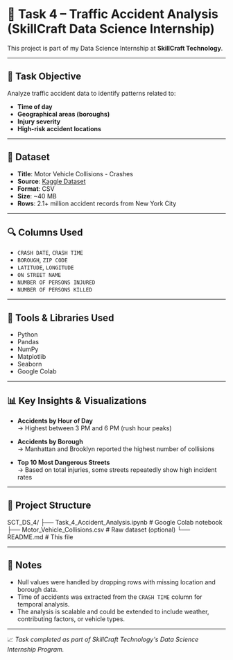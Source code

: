 # 🚦 Task 4 – Traffic Accident Analysis (SkillCraft Data Science Internship)

This project is part of my Data Science Internship at **SkillCraft Technology**.

---

## 📝 Task Objective

Analyze traffic accident data to identify patterns related to:

- **Time of day**
- **Geographical areas (boroughs)**
- **Injury severity**
- **High-risk accident locations**

---

## 📁 Dataset

- **Title**: Motor Vehicle Collisions - Crashes  
- **Source**: [Kaggle Dataset](https://www.kaggle.com/datasets/tush32/motor-vehicle-collisions-crashes)  
- **Format**: CSV  
- **Size**: ~40 MB  
- **Rows**: 2.1+ million accident records from New York City

---

## 🔍 Columns Used

- `CRASH DATE`, `CRASH TIME`
- `BOROUGH`, `ZIP CODE`
- `LATITUDE`, `LONGITUDE`
- `ON STREET NAME`
- `NUMBER OF PERSONS INJURED`
- `NUMBER OF PERSONS KILLED`

---

## 🔧 Tools & Libraries Used

- Python
- Pandas
- NumPy
- Matplotlib
- Seaborn
- Google Colab

---

## 📊 Key Insights & Visualizations

- **Accidents by Hour of Day**  
  → Highest between 3 PM and 6 PM (rush hour peaks)

- **Accidents by Borough**  
  → Manhattan and Brooklyn reported the highest number of collisions

- **Top 10 Most Dangerous Streets**  
  → Based on total injuries, some streets repeatedly show high incident rates

---

## 📂 Project Structure

SCT_DS_4/
├── Task_4_Accident_Analysis.ipynb # Google Colab notebook
├── Motor_Vehicle_Collisions.csv # Raw dataset (optional)
└── README.md # This file



---

## 📌 Notes

- Null values were handled by dropping rows with missing location and borough data.
- Time of accidents was extracted from the `CRASH TIME` column for temporal analysis.
- The analysis is scalable and could be extended to include weather, contributing factors, or vehicle types.

---

📈 *Task completed as part of SkillCraft Technology's Data Science Internship Program.*
